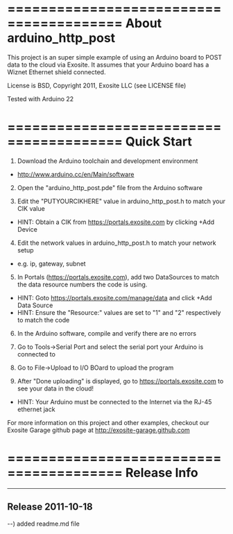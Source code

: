 ========================================
About arduino_http_post
========================================
This project is an super simple example of using an Arduino board to POST data
to the cloud via Exosite.  It assumes that your Arduino board has a Wiznet 
Ethernet shield connected.

License is BSD, Copyright 2011, Exosite LLC (see LICENSE file)

Tested with Arduino 22

========================================
Quick Start
========================================
1) Download the Arduino toolchain and development environment<br>
* http://www.arduino.cc/en/Main/software<br>

2) Open the "arduino_http_post.pde" file from the Arduino software<br>

3) Edit the "PUTYOURCIKHERE" value in arduino_http_post.h to match your CIK value<br>
* HINT: Obtain a CIK from https://portals.exosite.com by clicking +Add Device<br>

4) Edit the network values in arduino_http_post.h to match your network setup<br>
* e.g. ip, gateway, subnet<br>

5) In Portals (https://portals.exosite.com), add two DataSources to match the 
data resource numbers the code is using.<br>
* HINT: Goto https://portals.exosite.com/manage/data and click +Add Data Source<br>
* HINT: Ensure the "Resource:" values are set to "1" and "2" respectively to match
the code<br>

6) In the Arduino software, compile and verify there are no errors<br>

7) Go to Tools->Serial Port and select the serial port your Arduino is connected to<br>

8) Go to File->Upload to I/O BOard to upload the program<br>

9) After "Done uploading" is displayed, go to https://portals.exosite.com to see
your data in the cloud!<br>
* HINT: Your Arduino must be connected to the Internet via the RJ-45 ethernet jack<br>

For more information on this project and other examples, checkout our Exosite
Garage github page at http://exosite-garage.github.com<br>

========================================
Release Info
========================================
----------------------------------------
Release 2011-10-18
----------------------------------------
--) added readme.md file<br>
